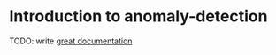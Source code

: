 # Introduction to anomaly-detection

TODO: write [great documentation](http://jacobian.org/writing/what-to-write/)
